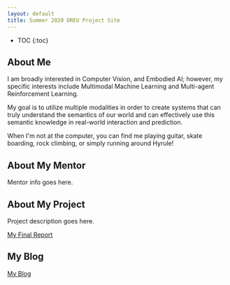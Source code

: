 ```yaml
---
layout: default
title: Summer 2020 DREU Project Site
---
```


* TOC
{:toc}

## About Me

I am broadly interested in Computer Vision, and Embodied AI; however, my specific interests include Multimodal Machine Learning and Multi-agent Reinforcement Learning.

My goal is to utilize multiple modalities in order to create systems that can truly understand the semantics of our world and can effectively use this semantic knowledge in real-world interaction and prediction.

When I'm not at the computer, you can find me playing guitar, skate boarding, rock climbing, or simply running around Hyrule!

## About My Mentor

Mentor info goes here.

## About My Project

Project description goes here.

[My Final Report](files/finalreport.pdf)

## My Blog

[My Blog](blog.html)
